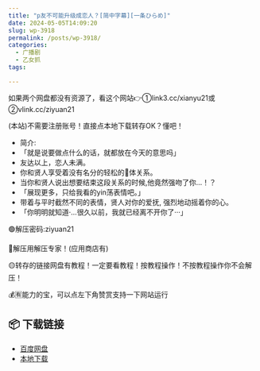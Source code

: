 ```yaml
---
title: "p友不可能升级成恋人？[简中字幕][一条ひらめ]"
date: 2024-05-05T14:09:20
slug: wp-3918
permalink: /posts/wp-3918/
categories:
  - 广播剧
  - 乙女抓
tags:

---
```


如果两个网盘都没有资源了，看这个网站👉①link3.cc/xianyu21或②vlink.cc/ziyuan21

(本站)不需要注册账号！直接点本地下载转存OK？懂吧！

*   简介:
*   「就是说要做点什么的话，就都放在今天的意思吗」
*   友达以上，恋人未满。
*   你和贤人享受着没有名分的轻松的🥩体关系。
*   当你和贤人说出想要结束这段关系的时候,他竟然强吻了你…！？
*   「展现更多，只给我看的yin荡表情吧。」
*   带着与平时截然不同的表情，贤人对你的爱抚, 强烈地动摇着你的心。
*   「你明明就知道·…很久以前，我就已经离不开你了···」

🟢解压密码:ziyuan21

🔵解压用解压专家！(应用商店有)

🟡转存的链接网盘有教程！一定要看教程！按教程操作！不按教程操作你不会解压！

💰🈶能力的宝，可以点左下角赞赏支持一下网站运行

## 📦 下载链接
- [百度网盘](https://blziyuan21.com/pay-download/3918?key=250e362a92&down_id=0)
- [本地下载](https://blziyuan21.com/pay-download/3918?key=250e362a92&down_id=1)

